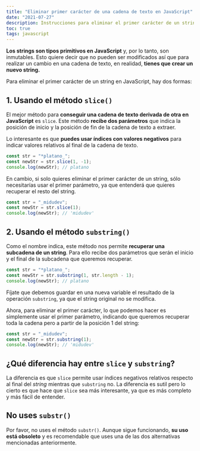 ```yaml
---
title: "Eliminar primer carácter de una cadena de texto en JavaScript"
date: "2021-07-27"
description: Instrucciones para eliminar el primer carácter de un string en JavaScript de diferentes maneras
toc: true
tags: javascript
---
```


**Los strings son tipos primitivos en JavaScript** y, por lo tanto, son inmutables. Esto quiere decir que no pueden ser modificados así que para realizar un cambio en una cadena de texto, en realidad, **tienes que crear un nuevo string.**

Para eliminar el primer carácter de un string en JavaScript, hay dos formas:

## 1. Usando el método `slice()`

El mejor método para **conseguir una cadena de texto derivada de otra en JavaScript** es `slice`. Este método **recibe dos parámetros** que indica la posición de inicio y la posición de fin de la cadena de texto a extraer.

Lo interesante es que **puedes usar índices con valores negativos** para indicar valores relativos al final de la cadena de texto.

```javascript
const str = "*platano_";
const newStr = str.slice(1, -1);
console.log(newStr); // platano
```

En cambio, si solo quieres eliminar el primer carácter de un string, sólo necesitarías usar el primer parámetro, ya que entenderá que quieres recuperar el resto del string.

```javascript
const str = "_midudev";
const newStr = str.slice(1);
console.log(newStr); // 'midudev'
```

## 2. Usando el método `substring()`

Como el nombre indica, este método nos permite **recuperar una subcadena de un string**. Para ello recibe dos parámetros que serán el inicio y el final de la subcadena que queremos recuperar.

```javascript
const str = "*platano_";
const newStr = str.substring(1, str.length - 1);
console.log(newStr); // platano
```

Fíjate que debemos guardar en una nueva variable el resultado de la operación `substring`, ya que el string original no se modifica.

Ahora, para eliminar el primer carácter, lo que podemos hacer es simplemente usar el primer parámetro, indicando que queremos recuperar toda la cadena pero a partir de la posición 1 del string:

```javascript
const str = "_midudev";
const newStr = str.substring(1);
console.log(newStr); // 'midudev'
```

## ¿Qué diferencia hay entre `slice` y `substring`?

La diferencia es que `slice` permite usar índices negativos relativos respecto al final del _string_ mientras que `substring` no. La diferencia es sutil pero lo cierto es que hace que `slice` sea más interesante, ya que es más completo y más fácil de entender.

## No uses `substr()`

Por favor, no uses el método `substr()`. Aunque sigue funcionando, **su uso está obsoleto** y es recomendable que uses una de las dos alternativas mencionadas anteriormente.
